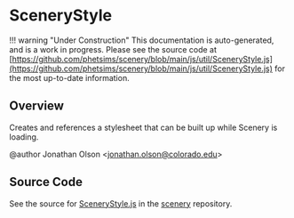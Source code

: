 # SceneryStyle

!!! warning "Under Construction"
    This documentation is auto-generated, and is a work in progress. Please see the source code at
    [https://github.com/phetsims/scenery/blob/main/js/util/SceneryStyle.js](https://github.com/phetsims/scenery/blob/main/js/util/SceneryStyle.js) for the most up-to-date information.

## Overview

Creates and references a stylesheet that can be built up while Scenery is loading.

@author Jonathan Olson &lt;jonathan.olson@colorado.edu&gt;



## Source Code

See the source for [SceneryStyle.js](https://github.com/phetsims/scenery/blob/main/js/util/SceneryStyle.js) in the [scenery](https://github.com/phetsims/scenery) repository.
